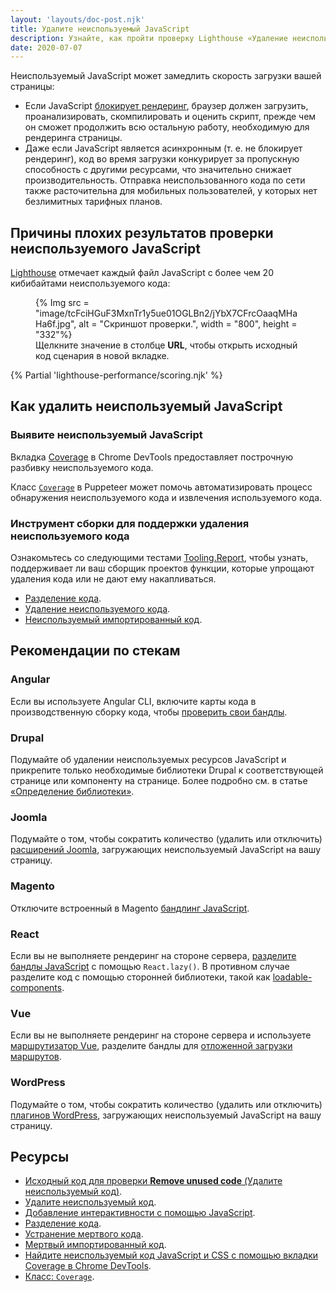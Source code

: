 ```yaml
---
layout: 'layouts/doc-post.njk'
title: Удалите неиспользуемый JavaScript
description: Узнайте, как пройти проверку Lighthouse «Удаление неиспользуемого JavaScript».
date: 2020-07-07
---
```


Неиспользуемый JavaScript может замедлить скорость загрузки вашей страницы:

- Если JavaScript [блокирует рендеринг](https://developers.google.com/web/fundamentals/performance/critical-rendering-path/adding-interactivity-with-javascript), браузер должен загрузить, проанализировать, скомпилировать и оценить скрипт, прежде чем он сможет продолжить всю остальную работу, необходимую для рендеринга страницы.
- Даже если JavaScript является асинхронным (т. е. не блокирует рендеринг), код во время загрузки конкурирует за пропускную способность с другими ресурсами, что значительно снижает производительность. Отправка неиспользованного кода по сети также расточительна для мобильных пользователей, у которых нет безлимитных тарифных планов.

## Причины плохих результатов проверки неиспользуемого JavaScript

[Lighthouse](https://developers.google.com/web/tools/lighthouse/) отмечает каждый файл JavaScript с более чем 20 кибибайтами неиспользуемого кода:

<figure>{% Img src = "image/tcFciHGuF3MxnTr1y5ue01OGLBn2/jYbX7CFrcOaaqMHaHa6f.jpg", alt = "Скриншот проверки.", width = "800", height = "332"%}<figcaption> Щелкните значение в столбце <b>URL</b>, чтобы открыть исходный код сценария в новой вкладке.</figcaption></figure>

{% Partial 'lighthouse-performance/scoring.njk' %}

## Как удалить неиспользуемый JavaScript

### Выявите неиспользуемый JavaScript

Вкладка [Coverage](https://developers.google.com/web/tools/chrome-devtools/coverage) в Chrome DevTools предоставляет построчную разбивку неиспользуемого кода.

Класс [`Coverage`](https://pptr.dev/#?product=Puppeteer&version=v4.0.0&show=api-class-coverage) в Puppeteer может помочь автоматизировать процесс обнаружения неиспользуемого кода и извлечения используемого кода.

### Инструмент сборки для поддержки удаления неиспользуемого кода

Ознакомьтесь со следующими тестами [Tooling.Report](https://tooling.report), чтобы узнать, поддерживает ли ваш сборщик проектов функции, которые упрощают удаления кода или не дают ему накапливаться.

- [Разделение кода](https://bundlers.tooling.report/code-splitting/).
- [Удаление неиспользуемого кода](https://bundlers.tooling.report/transformations/dead-code/).
- [Неиспользуемый импортированный код](https://bundlers.tooling.report/transformations/dead-code-dynamic/).

## Рекомендации по стекам

### Angular

Если вы используете Angular CLI, включите карты кода в производственную сборку кода, чтобы [проверить свои бандлы](https://angular.io/guide/deployment#inspect-the-bundles).

### Drupal

Подумайте об удалении неиспользуемых ресурсов JavaScript и прикрепите только необходимые библиотеки Drupal к соответствующей странице или компоненту на странице. Более подробно см. в статье [«Определение библиотеки»](https://www.drupal.org/docs/8/creating-custom-modules/adding-stylesheets-css-and-javascript-js-to-a-drupal-8-module#library).

### Joomla

Подумайте о том, чтобы сократить количество (удалить или отключить) [расширений Joomla](https://extensions.joomla.org/), загружающих неиспользуемый JavaScript на вашу страницу.

### Magento

Отключите встроенный в Magento [бандлинг JavaScript](https://devdocs.magento.com/guides/v2.3/frontend-dev-guide/themes/js-bundling.html).

### React

Если вы не выполняете рендеринг на стороне сервера, [разделите бандлы JavaScript](https://web.dev/code-splitting-suspense/) с помощью `React.lazy()`. В противном случае разделите код с помощью сторонней библиотеки, такой как [loadable-components](https://www.smooth-code.com/open-source/loadable-components/docs/getting-started/).

### Vue

Если вы не выполняете рендеринг на стороне сервера и используете [маршрутизатор Vue](https://next.router.vuejs.org), разделите бандлы для [отложенной загрузки маршрутов](https://next.router.vuejs.org/guide/advanced/lazy-loading.html).

### WordPress

Подумайте о том, чтобы сократить количество (удалить или отключить) [плагинов WordPress](https://wordpress.org/plugins/), загружающих неиспользуемый JavaScript на вашу страницу.

## Ресурсы

- [Исходный код для проверки **Remove unused code** (Удалите неиспользуемый код)](https://github.com/GoogleChrome/lighthouse/blob/master/lighthouse-core/audits/byte-efficiency/unused-javascript.js).
- [Удалите неиспользуемый код](https://web.dev/remove-unused-code/).
- [Добавление интерактивности с помощью JavaScript](https://developers.google.com/web/fundamentals/performance/critical-rendering-path/adding-interactivity-with-javascript).
- [Разделение кода](https://bundlers.tooling.report/code-splitting/).
- [Устранение мертвого кода](https://bundlers.tooling.report/transformations/dead-code/).
- [Мертвый импортированный код](https://bundlers.tooling.report/transformations/dead-code-dynamic/).
- [Найдите неиспользуемый код JavaScript и CSS с помощью вкладки Coverage в Chrome DevTools](https://developers.google.com/web/tools/chrome-devtools/coverage).
- [Класс: `Coverage`](https://pptr.dev/#?product=Puppeteer&version=v4.0.0&show=api-class-coverage).
